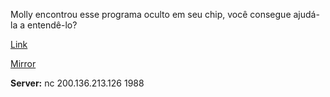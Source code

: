 Molly encontrou esse programa oculto em seu chip, você consegue ajudá-la a entendê-lo?

[Link](https://cloud.ufscar.br:8080/v1/AUTH_c93b694078064b4f81afd2266a502511/static.pwn2win.party/hiddenprogram_d502a4418484effac415ffb57dfd658b1123dd530fd01714755958bd4b8c1289.tar.gz)

[Mirror](https://static.pwn2win.party/hiddenprogram_d502a4418484effac415ffb57dfd658b1123dd530fd01714755958bd4b8c1289.tar.gz)

**Server:** nc 200.136.213.126 1988
